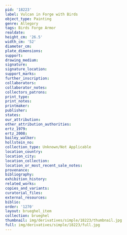 ```yaml
---
pid: '18223'
label: Vulcan in Forge with Birds
object_type: Painting
genre: Allegory
tags: Birds Forge Armor
realdate: 
height_cm: '26.5'
width_cm: '52'
diameter_cm: 
plate_dimensions: 
support: 
drawing_medium: 
signature: 
signature_location: 
support_marks: 
further_inscription: 
collaborators: 
collaborator_notes: 
collectors_patrons: 
print_type: 
print_notes: 
printmaker: 
publisher: 
states: 
our_attribution: 
other_attribution_authorities: 
ertz_1979: 
ertz_2008: 
bailey_walker: 
hollstein_no: 
collection_type: Unknown/Not Applicable
location_country: 
location_city: 
location_collection: 
location_or_most_recent_sale_notes: 
provenance: 
bibliography: 
exhibition_history: 
related_works: 
copies_and_variants: 
curatorial_files: 
external_resources: 
biblio: 
order: '1270'
layout: brueghel_item
collection: brueghel
thumbnail: img/derivatives/simple/18223/thumbnail.jpg
full: img/derivatives/simple/18223/full.jpg
---
```

